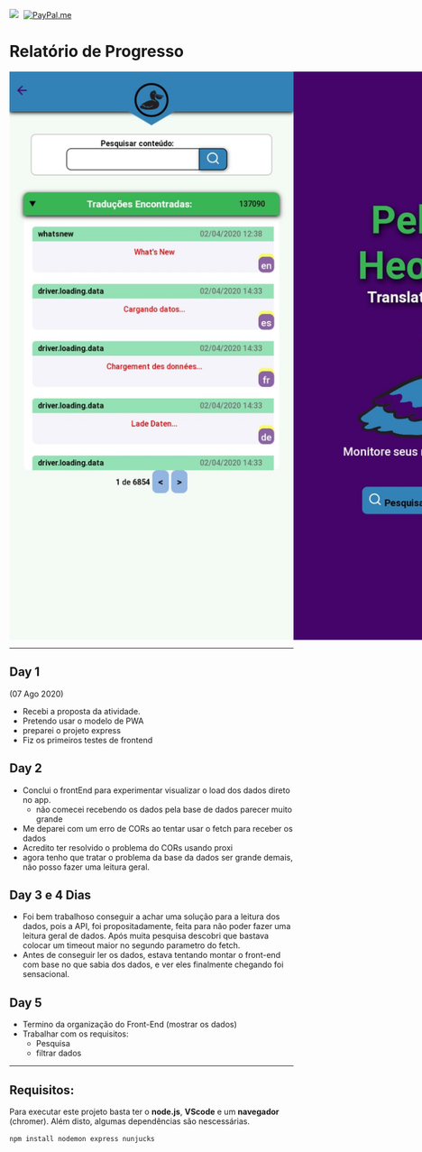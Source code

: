 <a href ="https://www.linkedin.com/in/henrickyl/"><img src="https://image.flaticon.com/icons/svg/174/174857.svg" width="20" style="margin-right:5px"></a>
[![PayPal.me](https://img.shields.io/badge/paypal-donate-119fde.svg)](https://www.paypal.com/cgi-bin/webscr?cmd=_donations&business=5EYBZRRUNZ7UA&currency_code=BRL&source=url)

# Relatório de Progresso
<div style="display:flex; flex-direction:row;">
<img src="3_search.jpeg">
<img src="1_home.jpeg" >
<img src="2_monitor.jpeg" >
</div>


<hr>

## Day 1
(07 Ago 2020)

* Recebi a proposta da atividade.
* Pretendo usar o modelo de PWA
* preparei o projeto express
* Fiz os primeiros testes de frontend

## Day 2 

* Conclui o frontEnd para experimentar visualizar o load dos dados direto no app.
    - não comecei recebendo os dados pela base de dados parecer muito grande
* Me deparei com um erro de CORs ao tentar usar o fetch para receber os dados
* Acredito ter resolvido o problema do CORs usando proxi
* agora tenho que tratar o problema da base da dados ser grande demais, não posso fazer uma leitura geral.

## Day 3 e 4 Dias

* Foi bem trabalhoso conseguir a achar uma solução para a leitura dos dados, pois a API, foi propositadamente, feita para não poder fazer uma leitura geral de dados. Após muita pesquisa descobri que bastava colocar um timeout maior no segundo parametro do fetch.
* Antes de conseguir ler os dados, estava tentando montar o front-end com base no que sabia dos dados, e ver eles finalmente chegando foi sensacional.

## Day 5

* Termino da organização do Front-End (mostrar os dados)
* Trabalhar com os requisitos:
    - Pesquisa
    - filtrar dados



<hr>

## Requisitos:

Para executar este projeto basta ter o **node.js**, **VScode** e um **navegador** (chromer). Além disto, algumas dependências são nescessárias.

~~~bash
npm install nodemon express nunjucks
~~~